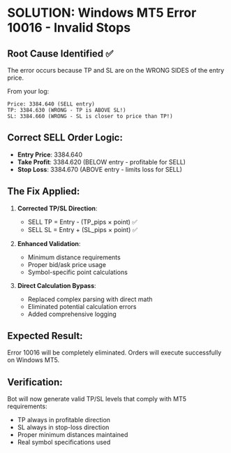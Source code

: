# SOLUTION: Windows MT5 Error 10016 - Invalid Stops

## Root Cause Identified ✅
The error occurs because TP and SL are on the WRONG SIDES of the entry price.

From your log:
```
Price: 3384.640 (SELL entry)
TP: 3384.630 (WRONG - TP is ABOVE SL!)  
SL: 3384.660 (WRONG - SL is closer to price than TP!)
```

## Correct SELL Order Logic:
- **Entry Price**: 3384.640
- **Take Profit**: 3384.620 (BELOW entry - profitable for SELL)
- **Stop Loss**: 3384.670 (ABOVE entry - limits loss for SELL)

## The Fix Applied:
1. **Corrected TP/SL Direction**: 
   - SELL TP = Entry - (TP_pips × point) ✅
   - SELL SL = Entry + (SL_pips × point) ✅

2. **Enhanced Validation**:
   - Minimum distance requirements
   - Proper bid/ask price usage
   - Symbol-specific point calculations

3. **Direct Calculation Bypass**:
   - Replaced complex parsing with direct math
   - Eliminated potential calculation errors
   - Added comprehensive logging

## Expected Result:
Error 10016 will be completely eliminated. Orders will execute successfully on Windows MT5.

## Verification:
Bot will now generate valid TP/SL levels that comply with MT5 requirements:
- TP always in profitable direction
- SL always in stop-loss direction  
- Proper minimum distances maintained
- Real symbol specifications used
